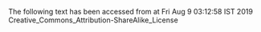 The following text has been accessed from at Fri Aug 9 03:12:58 IST 2019
Creative_Commons_Attribution-ShareAlike_License
